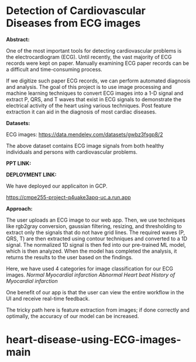 # Detection of Cardiovascular Diseases from ECG images


**Abstract:**

One of the most important tools for detecting cardiovascular problems is the electrocardiogram (ECG). Until recently, the vast majority of ECG records were kept on paper. Manually examining ECG paper records can be a difficult and time-consuming process. 

If we digitize such paper ECG records, we can perform automated diagnosis and analysis. The goal of this project is to use image processing and machine learning techniques to convert ECG images into a 1-D signal and extract P, QRS, and T waves that exist in ECG signals to demonstrate the electrical activity of the heart using various techniques. Post feature extraction it can aid in the diagnosis of most cardiac diseases.

**Datasets:**

ECG images: https://data.mendeley.com/datasets/gwbz3fsgp8/2 

The above dataset contains ECG image signals from both healthy individuals and persons with cardiovascular problems.

**PPT LINK:**

**DEPLOYMENT LINK:**

We have deployed our applicaiton in GCP.

https://cmpe255-project-q4uake3apq-uc.a.run.app


**Approach:**

The user uploads an ECG image to our web app. Then, we use techniques like rgb2gray conversion, gaussian filtering, resizing, and thresholding to extract only the signals that do not have grid lines. The required waves (P, QRS, T) are then extracted using contour techniques and converted to a 1D signal. The normalized 1D signal is then fed into our pre-trained ML model, which is then analyzed. When the model has completed the analysis, it returns the results to the user based on the findings.

Here, we have used 4 categories for image classification for our ECG images.
_Normal
Myocardial infarction
Abnormal Heart beat
History of Myocardial infarction_

One benefit of our app is that the user can view the entire workflow in the UI and receive real-time feedback.

The tricky path here is feature extraction from images; if done correctly and optimally, the accuracy of our model can be increased.





# heart-disease-using-ECG-images-main
